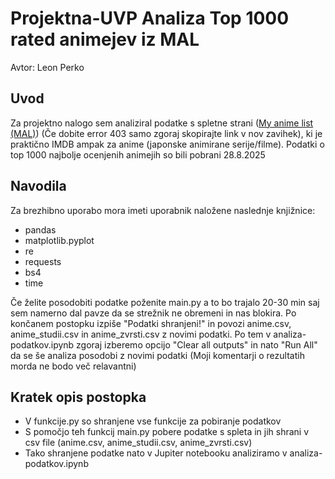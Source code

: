 # Projektna-UVP Analiza Top 1000 rated animejev iz MAL
Avtor: Leon Perko
## Uvod
Za projektno nalogo sem analiziral podatke s spletne strani ([My anime list (MAL)](https://myanimelist.net/)) (Če dobite error 403 samo zgoraj skopirajte link v nov zavihek), ki je praktično IMDB ampak za anime (japonske animirane serije/filme). Podatki o top 1000 najbolje ocenjenih animejih so bili pobrani 28.8.2025
## Navodila
Za brezhibno uporabo mora imeti uporabnik naložene naslednje knjižnice:
- pandas
- matplotlib.pyplot
- re
- requests
- bs4
- time

Če želite posodobiti podatke poženite main.py a to bo trajalo 20-30 min saj sem namerno dal pavze da se strežnik ne obremeni in nas blokira. Po končanem postopku izpiše "Podatki shranjeni!" in povozi anime.csv, anime_studii.csv in anime_zvrsti.csv z novimi podatki. Po tem v analiza-podatkov.ipynb zgoraj izberemo opcijo "Clear all outputs" in nato "Run All" da se še analiza posodobi z novimi podatki (Moji komentarji o rezultatih morda ne bodo več relavantni)
## Kratek opis postopka
- V funkcije.py so shranjene vse funkcije za pobiranje podatkov
- S pomočjo teh funkcij main.py pobere podatke s spleta in jih shrani v csv file (anime.csv, anime_studii.csv, anime_zvrsti.csv)
- Tako shranjene podatke nato v Jupiter notebooku analiziramo v analiza-podatkov.ipynb